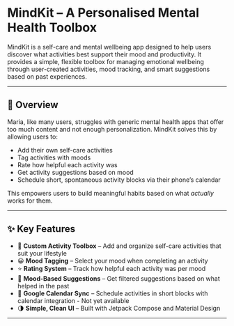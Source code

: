# MindKit – A Personalised Mental Health Toolbox

MindKit is a self-care and mental wellbeing app designed to help users discover what activities best support their mood and productivity. It provides a simple, flexible toolbox for managing emotional wellbeing through user-created activities, mood tracking, and smart suggestions based on past experiences.

---

## 🧠 Overview

Maria, like many users, struggles with generic mental health apps that offer too much content and not enough personalization. MindKit solves this by allowing users to:

- Add their own self-care activities
- Tag activities with moods
- Rate how helpful each activity was
- Get activity suggestions based on mood
- Schedule short, spontaneous activity blocks via their phone’s calendar

This empowers users to build meaningful habits based on what *actually* works for them.

---

## ✨ Key Features

- 🔖 **Custom Activity Toolbox** – Add and organize self-care activities that suit your lifestyle
- 😀 **Mood Tagging** – Select your mood when completing an activity
- ⭐ **Rating System** – Track how helpful each activity was per mood
- 🎯 **Mood-Based Suggestions** – Get filtered suggestions based on what helped in the past
- 📅 **Google Calendar Sync** – Schedule activities in short blocks with calendar integration - Not yet available
- 🌗 **Simple, Clean UI** – Built with Jetpack Compose and Material Design

---
